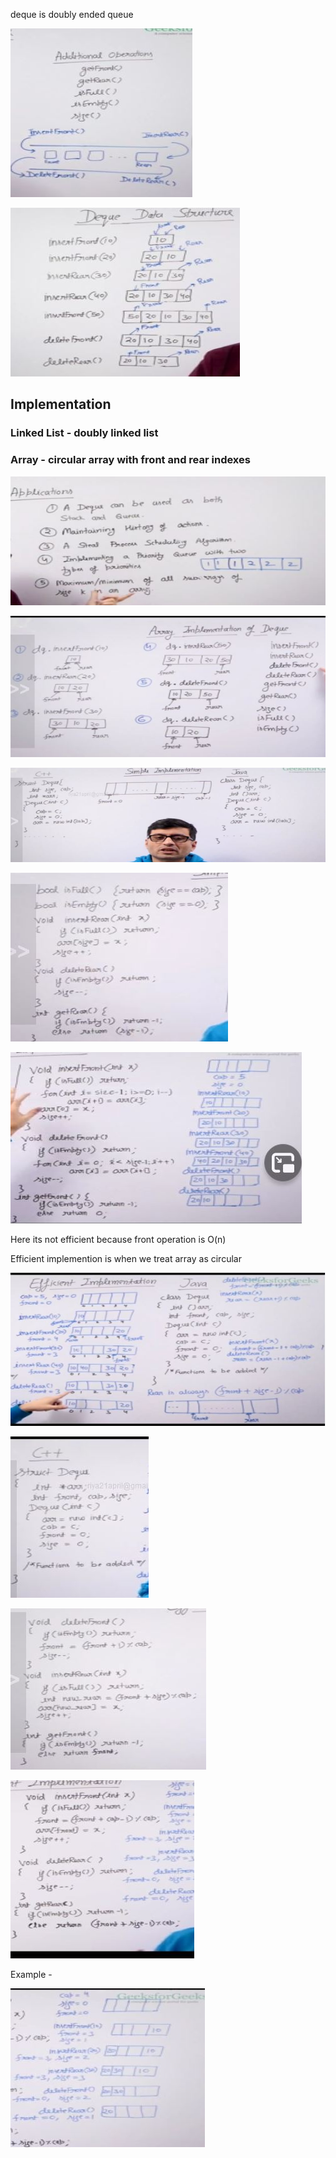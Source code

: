 deque is doubly ended queue

![](./images/deque/img1.JPG)

![](./images/deque/img2.JPG)

## Implementation

### Linked List - doubly linked list

### Array - circular array with front and rear indexes

![](./images/deque/img3.JPG)

![](./images/deque/img4.JPG)

![](./images/deque/img5.JPG)

![](./images/deque/img6.JPG)

![](./images/deque/img7.JPG)

Here its not efficient because front operation is O(n)

Efficient implemention is when we treat array as circular

![](./images/deque/img8.JPG)

![](./images/deque/img10.JPG)

![](./images/deque/img9.JPG)

![](./images/deque/img11.JPG)

Example -

![](./images/deque/img12.JPG)

